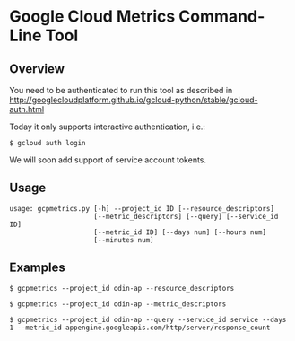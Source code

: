 # Google Cloud Metrics Command-Line Tool

## Overview

You need to be authenticated to run this tool as described in 
http://googlecloudplatform.github.io/gcloud-python/stable/gcloud-auth.html

Today it only supports interactive authentication, i.e.:

```
$ gcloud auth login
```

We will soon add support of service account tokents.

## Usage

```
usage: gcpmetrics.py [-h] --project_id ID [--resource_descriptors]
                     [--metric_descriptors] [--query] [--service_id ID]
                     [--metric_id ID] [--days num] [--hours num]
                     [--minutes num]
```

## Examples

```
$ gcpmetrics --project_id odin-ap --resource_descriptors

$ gcpmetrics --project_id odin-ap --metric_descriptors

$ gcpmetrics --project_id odin-ap --query --service_id service --days 1 --metric_id appengine.googleapis.com/http/server/response_count
```
